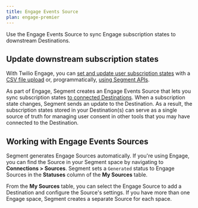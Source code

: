 ```yaml
---
title: Engage Events Source
plan: engage-premier
---
```


Use the Engage Events Source to sync Engage subscription states to downstream Destinations.

## Update downstream subscription states

With Twilio Engage, you can [set and update user subscription states](/docs/engage/user-subscriptions/set-user-subscriptions/) with a [CSV file upload](/docs/engage/profiles/csv-upload/) or, programmatically, [using Segment APIs](/docs/engage/user-subscriptions/set-user-subscriptions/#manage-user-subscriptions-with-segment-apis).

As part of Engage, Segment creates an Engage Events Source that lets you sync subscription states [to connected Destinations](/docs/connections/destinations/). When a subscription state changes, Segment sends an update to the Destination. As a result, the subscription states stored in your Destination(s) can serve as a single source of truth for managing user consent in other tools that you may have connected to the Destination.

## Working with Engage Events Sources

Segment generates Engage Sources automatically. If you're using Engage, you can find the Source in your Segment space by navigating to **Connections > Sources**. Segment sets a `Generated` status to Engage Sources in the **Statuses** column of the **My Sources** table.

From the **My Sources** table, you can select the Engage Source to add a Destination and configure the Source's settings. If you have more than one Engage space, Segment creates a separate Source for each space.
